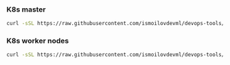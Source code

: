 ### K8s master

```bash
curl -sSL https://raw.githubusercontent.com/ismoilovdevml/devops-tools/master/k8s/Install/k8s-master.sh | bash
```

### K8s worker nodes

```bash
curl -sSL https://raw.githubusercontent.com/ismoilovdevml/devops-tools/master/k8s/Install/k8s-worker.sh | bash
```